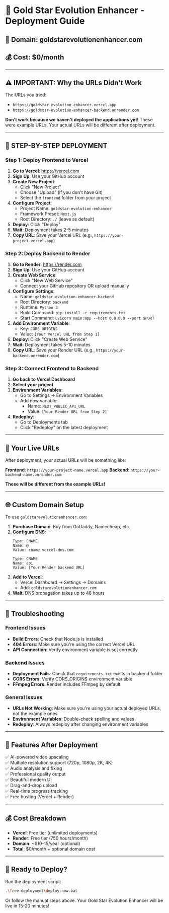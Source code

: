 # 🌟 Gold Star Evolution Enhancer - Deployment Guide

## 🎯 Domain: goldstarevolutionenhancer.com
## 💰 Cost: $0/month

---

## ⚠️ IMPORTANT: Why the URLs Didn't Work

The URLs you tried:
- `https://goldstar-evolution-enhancer.vercel.app`
- `https://goldstar-evolution-enhancer-backend.onrender.com`

**Don't work because we haven't deployed the applications yet!** These were example URLs. Your actual URLs will be different after deployment.

---

## 🚀 STEP-BY-STEP DEPLOYMENT

### Step 1: Deploy Frontend to Vercel

1. **Go to Vercel**: https://vercel.com
2. **Sign Up**: Use your GitHub account
3. **Create New Project**:
   - Click "New Project"
   - Choose "Upload" (if you don't have Git)
   - Select the `frontend` folder from your project
4. **Configure Project**:
   - Project Name: `goldstar-evolution-enhancer`
   - Framework Preset: `Next.js`
   - Root Directory: `./` (leave as default)
5. **Deploy**: Click "Deploy"
6. **Wait**: Deployment takes 2-5 minutes
7. **Copy URL**: Save your Vercel URL (e.g., `https://your-project.vercel.app`)

### Step 2: Deploy Backend to Render

1. **Go to Render**: https://render.com
2. **Sign Up**: Use your GitHub account
3. **Create Web Service**:
   - Click "New Web Service"
   - Connect your GitHub repository OR upload manually
4. **Configure Settings**:
   - Name: `goldstar-evolution-enhancer-backend`
   - Root Directory: `backend`
   - Runtime: `Python 3`
   - Build Command: `pip install -r requirements.txt`
   - Start Command: `uvicorn main:app --host 0.0.0.0 --port $PORT`
5. **Add Environment Variable**:
   - Key: `CORS_ORIGINS`
   - Value: `[Your Vercel URL from Step 1]`
6. **Deploy**: Click "Create Web Service"
7. **Wait**: Deployment takes 5-10 minutes
8. **Copy URL**: Save your Render URL (e.g., `https://your-backend.onrender.com`)

### Step 3: Connect Frontend to Backend

1. **Go back to Vercel Dashboard**
2. **Select your project**
3. **Environment Variables**:
   - Go to Settings → Environment Variables
   - Add new variable:
     - Name: `NEXT_PUBLIC_API_URL`
     - Value: `[Your Render URL from Step 2]`
4. **Redeploy**:
   - Go to Deployments tab
   - Click "Redeploy" on the latest deployment

---

## 🎉 Your Live URLs

After deployment, your actual URLs will be something like:

**Frontend**: `https://your-project-name.vercel.app`
**Backend**: `https://your-backend-name.onrender.com`

**These will be different from the example URLs!**

---

## 🌐 Custom Domain Setup

To use `goldstarevolutionenhancer.com`:

1. **Purchase Domain**: Buy from GoDaddy, Namecheap, etc.
2. **Configure DNS**:
   ```
   Type: CNAME
   Name: @
   Value: cname.vercel-dns.com
   
   Type: CNAME
   Name: api
   Value: [Your Render backend URL]
   ```
3. **Add to Vercel**:
   - Vercel Dashboard → Settings → Domains
   - Add: `goldstarevolutionenhancer.com`
4. **Wait**: DNS propagation takes up to 48 hours

---

## 🔧 Troubleshooting

### Frontend Issues
- **Build Errors**: Check that Node.js is installed
- **404 Errors**: Make sure you're using the correct Vercel URL
- **API Connection**: Verify environment variable is set correctly

### Backend Issues
- **Deployment Fails**: Check that `requirements.txt` exists in backend folder
- **CORS Errors**: Verify CORS_ORIGINS environment variable
- **FFmpeg Errors**: Render includes FFmpeg by default

### General Issues
- **URLs Not Working**: Make sure you're using your actual deployed URLs, not the example ones
- **Environment Variables**: Double-check spelling and values
- **Redeploy**: Always redeploy after changing environment variables

---

## 📱 Features After Deployment

✅ AI-powered video upscaling  
✅ Multiple resolution support (720p, 1080p, 2K, 4K)  
✅ Audio analysis and fixing  
✅ Professional quality output  
✅ Beautiful modern UI  
✅ Drag-and-drop upload  
✅ Real-time progress tracking  
✅ Free hosting (Vercel + Render)  

---

## 💰 Cost Breakdown

- **Vercel**: Free tier (unlimited deployments)
- **Render**: Free tier (750 hours/month)
- **Domain**: ~$10-15/year (optional)
- **Total**: $0/month + optional domain cost

---

## 🚀 Ready to Deploy?

Run the deployment script:
```bash
.\free-deployment\deploy-now.bat
```

Or follow the manual steps above. Your Gold Star Evolution Enhancer will be live in 15-20 minutes! 